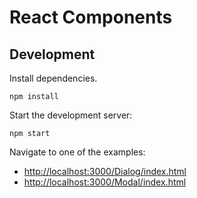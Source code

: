 # React Components

## Development

Install dependencies.
```
npm install
```

Start the development server:
```
npm start
```

Navigate to one of the examples:
* [http://localhost:3000/Dialog/index.html](Dialog)
* [http://localhost:3000/Modal/index.html](Modal)

